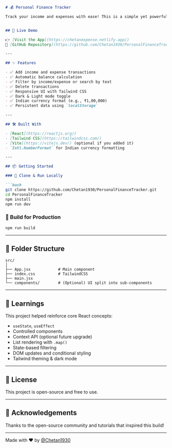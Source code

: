 ````md
# 💰 Personal Finance Tracker

Track your income and expenses with ease! This is a simple yet powerful React-based Personal Finance Tracker that supports dark/light mode, transaction history, filtering, and Indian currency formatting.


## 🔗 Live Demo

👉 [Visit the App](https://chetanexpense.netlify.app/)  
🔗 [GitHub Repository](https://github.com/Chetan1930/PersonalFinanceTracker)

---

## ✨ Features

- ✅ Add income and expense transactions
- ✅ Automatic balance calculation
- ✅ Filter by income/expense or search by text
- ✅ Delete transactions
- ✅ Responsive UI with Tailwind CSS
- ✅ Dark & Light mode toggle
- ✅ Indian currency format (e.g., ₹1,00,000)
- ✅ Persistent data using `localStorage`

---

## 🛠️ Built With

- [React](https://reactjs.org/)
- [Tailwind CSS](https://tailwindcss.com/)
- [Vite](https://vitejs.dev/) (optional if you added it)
- `Intl.NumberFormat` for Indian currency formatting

---

## 📦 Getting Started

### 🔧 Clone & Run Locally

```bash
git clone https://github.com/Chetan1930/PersonalFinanceTracker.git
cd PersonalFinanceTracker
npm install
npm run dev
````

### 🧪 Build for Production

```bash
npm run build
```

---

## 📁 Folder Structure

```
src/
│
├── App.jsx            # Main component
├── index.css          # TailwindCSS
├── main.jsx
└── components/        # (Optional) UI split into sub-components
```

---

## 🧠 Learnings

This project helped reinforce core React concepts:

* `useState`, `useEffect`
* Controlled components
* Context API (optional future upgrade)
* List rendering with `.map()`
* State-based filtering
* DOM updates and conditional styling
* Tailwind theming & dark mode

---

## 📜 License

This project is open-source and free to use.

---

## 🙌 Acknowledgements

Thanks to the open-source community and tutorials that inspired this build!

---

Made with ❤️ by [@Chetan1930](https://github.com/Chetan1930)

```

